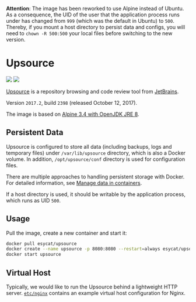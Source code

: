 **Attention**:
The image has been reworked to use Alpine instead of Ubuntu. As a consequence, the UID of the user that the application process runs under has changed from `999` (which was the default in Ubuntu) to `500`. Thereby, if you mount a host directory to persist data and configs, you will need to `chown -R 500:500` your local files before switching to the new version.

# Upsource
[![](https://images.microbadger.com/badges/image/esycat/upsource.svg)](https://microbadger.com/images/esycat/upsource "Get your own image badge on microbadger.com")
[![](https://images.microbadger.com/badges/version/esycat/upsource.svg)](https://microbadger.com/images/esycat/upsource "Get your own version badge on microbadger.com")

[Upsource](https://jetbrains.com/upsource/) is a repository browsing and code review tool from [JetBrains](https://jetbrains.com/).

Version `2017.2`, build `2398` (released October 12, 2017).

The image is based on [Alpine 3.4 with OpenJDK JRE 8](https://hub.docker.com/r/esycat/java/).

## Persistent Data
Upsource is configured to store all data (including backups, logs and temporary files) under `/var/lib/upsource` directory, which is also a Docker volume. In addition, `/opt/upsource/conf` directory is used for configuration files.

There are multiple approaches to handling persistent storage with Docker. For detailed information, see [Manage data in containers](https://docs.docker.com/engine/tutorials/dockervolumes/).

If a host directory is used, it should be writable by the application process, which runs as UID `500`.

## Usage

Pull the image, create a new container and start it:

```bash
docker pull esycat/upsource
docker create --name upsource -p 8080:8080 --restart=always esycat/upsource
docker start upsource
```

## Virtual Host
Typically, we would like to run the Upsource behind a lightweight HTTP server. [`etc/nginx`]() contains an example virtual host configuration for Nginx.
